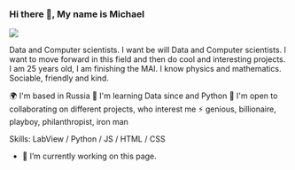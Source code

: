 ### Hi there 👋, My name is Michael
![](https://arturssmirnovs.github.io/github-profile-readme-generator/images/banner.png)

Data and Computer scientists. I want be will Data and Computer scientists. I want to move forward in this field and then do cool and interesting projects. I am 25 years old, I am finishing the MAI. I know physics and mathematics. Sociable, friendly and kind.

🌍  I'm based in Russia
🧠  I'm learning Data since and Python
🤝  I'm open to collaborating on different projects, who interest me
⚡  genious, billionaire, playboy, philanthropist, iron man

Skills: LabView / Python / JS / HTML / CSS

- 🔭 I’m currently working on this page. 




